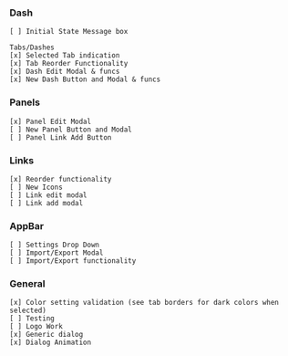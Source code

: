 ### Dash
    [ ] Initial State Message box

    Tabs/Dashes
    [x] Selected Tab indication
    [x] Tab Reorder Functionality
    [x] Dash Edit Modal & funcs
    [x] New Dash Button and Modal & funcs

### Panels
    [x] Panel Edit Modal
    [ ] New Panel Button and Modal
    [ ] Panel Link Add Button

### Links
    [x] Reorder functionality
    [ ] New Icons
    [ ] Link edit modal
    [ ] Link add modal

### AppBar 
    [ ] Settings Drop Down
    [ ] Import/Export Modal
    [ ] Import/Export functionality

### General
    [x] Color setting validation (see tab borders for dark colors when selected)
    [ ] Testing
    [ ] Logo Work
    [x] Generic dialog
    [x] Dialog Animation